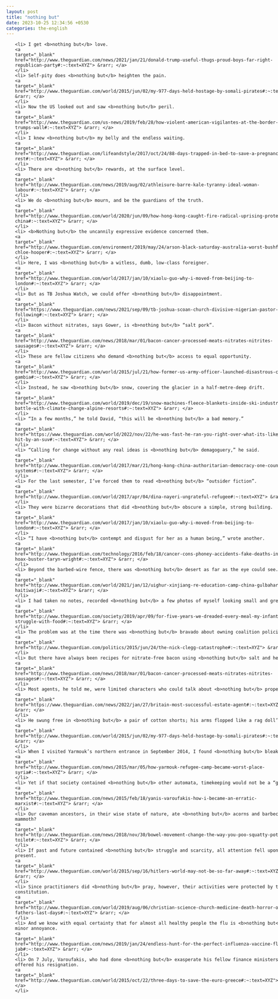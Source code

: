 ```yaml
---
layout: post
title: "nothing but"
date: 2023-10-25 12:34:56 +0530
categories: the-english
---
```

<style>
@media only screen and (min-width: 768px) {
    ol {
        width: 768px;
        margin: 0 auto;
    }
  }
ol li {
    font-size: 18px;
    line-height: 1.5;
    padding-bottom: 8px;
}
</style>
<ol>

    <li> I get <b>nothing but</b> love.
    <a 
    target="_blank" 
    href="http://www.theguardian.com/news/2021/jan/21/donald-trump-useful-thugs-proud-boys-far-right-republican-party#:~:text=XYZ"> &rarr; </a>
    </li>
    <li> Self-pity does <b>nothing but</b> heighten the pain.
    <a 
    target="_blank" 
    href="http://www.theguardian.com/world/2015/jun/02/my-977-days-held-hostage-by-somali-pirates#:~:text=XYZ"> &rarr; </a>
    </li>
    <li> Now the US looked out and saw <b>nothing but</b> peril.
    <a 
    target="_blank" 
    href="http://www.theguardian.com/us-news/2019/feb/28/how-violent-american-vigilantes-at-the-border-led-to-trumps-wall#:~:text=XYZ"> &rarr; </a>
    </li>
    <li> I knew <b>nothing but</b> my belly and the endless waiting.
    <a 
    target="_blank" 
    href="http://www.theguardian.com/lifeandstyle/2017/oct/24/88-days-trapped-in-bed-to-save-a-pregnancy-bed-rest#:~:text=XYZ"> &rarr; </a>
    </li>
    <li> There are <b>nothing but</b> rewards, at the surface level.
    <a 
    target="_blank" 
    href="http://www.theguardian.com/news/2019/aug/02/athleisure-barre-kale-tyranny-ideal-woman-labour#:~:text=XYZ"> &rarr; </a>
    </li>
    <li> We do <b>nothing but</b> mourn, and be the guardians of the truth.
    <a 
    target="_blank" 
    href="http://www.theguardian.com/world/2020/jun/09/how-hong-kong-caught-fire-radical-uprising-protest-china#:~:text=XYZ"> &rarr; </a>
    </li>
    <li> <b>Nothing but</b> the uncannily expressive evidence concerned them.
    <a 
    target="_blank" 
    href="http://www.theguardian.com/environment/2019/may/24/arson-black-saturday-australia-worst-bushfire-chloe-hooper#:~:text=XYZ"> &rarr; </a>
    </li>
    <li> Here, I was <b>nothing but</b> a witless, dumb, low-class foreigner.
    <a 
    target="_blank" 
    href="http://www.theguardian.com/world/2017/jan/10/xiaolu-guo-why-i-moved-from-beijing-to-london#:~:text=XYZ"> &rarr; </a>
    </li>
    <li> But as TB Joshua Watch, we could offer <b>nothing but</b> disappointment.
    <a 
    target="_blank" 
    href="https://www.theguardian.com/news/2021/sep/09/tb-joshua-scoan-church-divisive-nigerian-pastor-global-following#:~:text=XYZ"> &rarr; </a>
    </li>
    <li> Bacon without nitrates, says Gower, is <b>nothing but</b> “salt pork”.
    <a 
    target="_blank" 
    href="http://www.theguardian.com/news/2018/mar/01/bacon-cancer-processed-meats-nitrates-nitrites-sausages#:~:text=XYZ"> &rarr; </a>
    </li>
    <li> These are fellow citizens who demand <b>nothing but</b> access to equal opportunity.
    <a 
    target="_blank" 
    href="http://www.theguardian.com/world/2015/jul/21/how-former-us-army-officer-launched-disastrous-coup-the-gambia#:~:text=XYZ"> &rarr; </a>
    </li>
    <li> Instead, he saw <b>nothing but</b> snow, covering the glacier in a half-metre-deep drift.
    <a 
    target="_blank" 
    href="http://www.theguardian.com/world/2019/dec/19/snow-machines-fleece-blankets-inside-ski-industry-battle-with-climate-change-alpine-resorts#:~:text=XYZ"> &rarr; </a>
    </li>
    <li> “In a few months,” he told David, “this will be <b>nothing but</b> a bad memory.”
    <a 
    target="_blank" 
    href="https://www.theguardian.com/world/2022/nov/22/he-was-fast-he-ran-you-right-over-what-its-like-to-get-hit-by-an-suv#:~:text=XYZ"> &rarr; </a>
    </li>
    <li> “Calling for change without any real ideas is <b>nothing but</b> demagoguery,” he said.
    <a 
    target="_blank" 
    href="http://www.theguardian.com/world/2017/mar/21/hong-kong-china-authoritarian-democracy-one-country-two-systems#:~:text=XYZ"> &rarr; </a>
    </li>
    <li> For the last semester, I’ve forced them to read <b>nothing but</b> “outsider fiction”.
    <a 
    target="_blank" 
    href="http://www.theguardian.com/world/2017/apr/04/dina-nayeri-ungrateful-refugee#:~:text=XYZ"> &rarr; </a>
    </li>
    <li> They were bizarre decorations that did <b>nothing but</b> obscure a simple, strong building.
    <a 
    target="_blank" 
    href="http://www.theguardian.com/world/2017/jan/10/xiaolu-guo-why-i-moved-from-beijing-to-london#:~:text=XYZ"> &rarr; </a>
    </li>
    <li> “I have <b>nothing but</b> contempt and disgust for her as a human being,” wrote another.
    <a 
    target="_blank" 
    href="http://www.theguardian.com/technology/2016/feb/18/cancer-cons-phoney-accidents-fake-deaths-internet-hoax-buster-taryn-wright#:~:text=XYZ"> &rarr; </a>
    </li>
    <li> Beyond the barbed-wire fence, there was <b>nothing but</b> desert as far as the eye could see.
    <a 
    target="_blank" 
    href="http://www.theguardian.com/world/2021/jan/12/uighur-xinjiang-re-education-camp-china-gulbahar-haitiwaji#:~:text=XYZ"> &rarr; </a>
    </li>
    <li> I had taken no notes, recorded <b>nothing but</b> a few photos of myself looking small and grey.
    <a 
    target="_blank" 
    href="http://www.theguardian.com/society/2019/apr/09/for-five-years-we-dreaded-every-meal-my-infant-sons-struggle-with-food#:~:text=XYZ"> &rarr; </a>
    </li>
    <li> The problem was at the time there was <b>nothing but</b> bravado about owning coalition policies.
    <a 
    target="_blank" 
    href="http://www.theguardian.com/politics/2015/jun/24/the-nick-clegg-catastrophe#:~:text=XYZ"> &rarr; </a>
    </li>
    <li> But there have always been recipes for nitrate-free bacon using <b>nothing but</b> salt and herbs.
    <a 
    target="_blank" 
    href="http://www.theguardian.com/news/2018/mar/01/bacon-cancer-processed-meats-nitrates-nitrites-sausages#:~:text=XYZ"> &rarr; </a>
    </li>
    <li> Most agents, he told me, were limited characters who could talk about <b>nothing but</b> property.
    <a 
    target="_blank" 
    href="https://www.theguardian.com/news/2022/jan/27/britain-most-successful-estate-agent#:~:text=XYZ"> &rarr; </a>
    </li>
    <li> He swung free in <b>nothing but</b> a pair of cotton shorts; his arms flopped like a rag doll’s.
    <a 
    target="_blank" 
    href="http://www.theguardian.com/world/2015/jun/02/my-977-days-held-hostage-by-somali-pirates#:~:text=XYZ"> &rarr; </a>
    </li>
    <li> When I visited Yarmouk’s northern entrance in September 2014, I found <b>nothing but</b> bleakness.
    <a 
    target="_blank" 
    href="http://www.theguardian.com/news/2015/mar/05/how-yarmouk-refugee-camp-became-worst-place-syria#:~:text=XYZ"> &rarr; </a>
    </li>
    <li> Yet if that society contained <b>nothing but</b> other automata, timekeeping would not be a “good”.
    <a 
    target="_blank" 
    href="http://www.theguardian.com/news/2015/feb/18/yanis-varoufakis-how-i-became-an-erratic-marxist#:~:text=XYZ"> &rarr; </a>
    </li>
    <li> Our caveman ancestors, in their wise state of nature, ate <b>nothing but</b> acorns and barbecued mammoth?
    <a 
    target="_blank" 
    href="http://www.theguardian.com/news/2018/nov/30/bowel-movement-change-the-way-you-poo-squatty-potty-toilet#:~:text=XYZ"> &rarr; </a>
    </li>
    <li> If past and future contained <b>nothing but</b> struggle and scarcity, all attention fell upon the present.
    <a 
    target="_blank" 
    href="http://www.theguardian.com/world/2015/sep/16/hitlers-world-may-not-be-so-far-away#:~:text=XYZ"> &rarr; </a>
    </li>
    <li> Since practitioners did <b>nothing but</b> pray, however, their activities were protected by the US constitution.
    <a 
    target="_blank" 
    href="http://www.theguardian.com/world/2019/aug/06/christian-science-church-medicine-death-horror-of-my-fathers-last-days#:~:text=XYZ"> &rarr; </a>
    </li>
    <li> And we know with equal certainty that for almost all healthy people the flu is <b>nothing but</b> a minor annoyance.
    <a 
    target="_blank" 
    href="http://www.theguardian.com/news/2019/jan/24/endless-hunt-for-the-perfect-influenza-vaccine-flu-jab#:~:text=XYZ"> &rarr; </a>
    </li>
    <li> On 7 July, Varoufakis, who had done <b>nothing but</b> exasperate his fellow finance ministers, offered his resignation.
    <a 
    target="_blank" 
    href="http://www.theguardian.com/world/2015/oct/22/three-days-to-save-the-euro-greece#:~:text=XYZ"> &rarr; </a>
    </li>